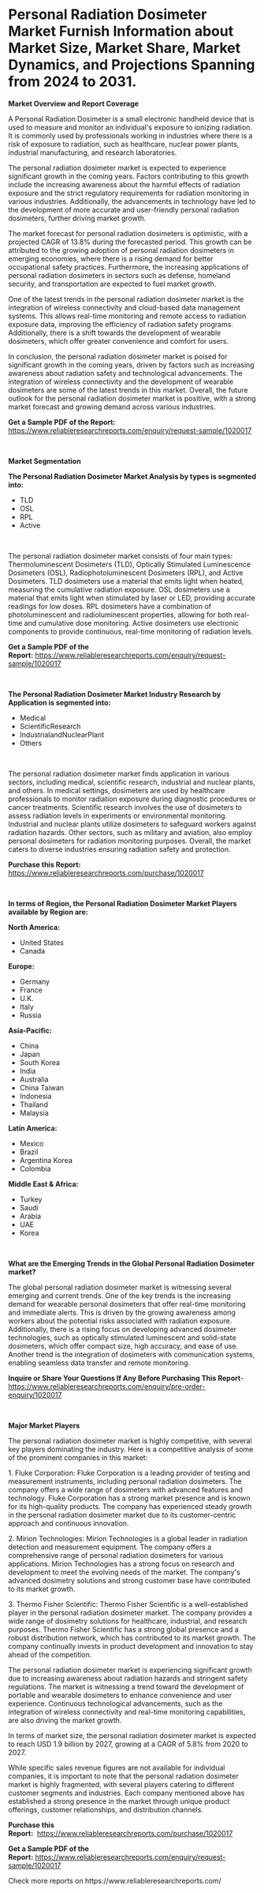 <p><h1>Personal Radiation Dosimeter Market Furnish Information about Market Size, Market Share, Market Dynamics, and Projections Spanning from 2024 to 2031.</h1></p><p><strong>Market Overview and Report Coverage</strong></p>
<p><p>A Personal Radiation Dosimeter is a small electronic handheld device that is used to measure and monitor an individual's exposure to ionizing radiation. It is commonly used by professionals working in industries where there is a risk of exposure to radiation, such as healthcare, nuclear power plants, industrial manufacturing, and research laboratories. </p><p>The personal radiation dosimeter market is expected to experience significant growth in the coming years. Factors contributing to this growth include the increasing awareness about the harmful effects of radiation exposure and the strict regulatory requirements for radiation monitoring in various industries. Additionally, the advancements in technology have led to the development of more accurate and user-friendly personal radiation dosimeters, further driving market growth.</p><p>The market forecast for personal radiation dosimeters is optimistic, with a projected CAGR of 13.8% during the forecasted period. This growth can be attributed to the growing adoption of personal radiation dosimeters in emerging economies, where there is a rising demand for better occupational safety practices. Furthermore, the increasing applications of personal radiation dosimeters in sectors such as defense, homeland security, and transportation are expected to fuel market growth.</p><p>One of the latest trends in the personal radiation dosimeter market is the integration of wireless connectivity and cloud-based data management systems. This allows real-time monitoring and remote access to radiation exposure data, improving the efficiency of radiation safety programs. Additionally, there is a shift towards the development of wearable dosimeters, which offer greater convenience and comfort for users.</p><p>In conclusion, the personal radiation dosimeter market is poised for significant growth in the coming years, driven by factors such as increasing awareness about radiation safety and technological advancements. The integration of wireless connectivity and the development of wearable dosimeters are some of the latest trends in this market. Overall, the future outlook for the personal radiation dosimeter market is positive, with a strong market forecast and growing demand across various industries.</p></p>
<p><strong>Get a Sample PDF of the Report:</strong> <a href="https://www.reliableresearchreports.com/enquiry/request-sample/1020017">https://www.reliableresearchreports.com/enquiry/request-sample/1020017</a></p>
<p>&nbsp;</p>
<p><strong>Market Segmentation</strong></p>
<p><strong>The Personal Radiation Dosimeter Market Analysis by types is segmented into:</strong></p>
<p><ul><li>TLD</li><li>OSL</li><li>RPL</li><li>Active</li></ul></p>
<p>&nbsp;</p>
<p><p>The personal radiation dosimeter market consists of four main types: Thermoluminescent Dosimeters (TLD), Optically Stimulated Luminescence Dosimeters (OSL), Radiophotoluminescent Dosimeters (RPL), and Active Dosimeters. TLD dosimeters use a material that emits light when heated, measuring the cumulative radiation exposure. OSL dosimeters use a material that emits light when stimulated by laser or LED, providing accurate readings for low doses. RPL dosimeters have a combination of photoluminescent and radioluminescent properties, allowing for both real-time and cumulative dose monitoring. Active dosimeters use electronic components to provide continuous, real-time monitoring of radiation levels.</p></p>
<p><strong>Get a Sample PDF of the Report:</strong>&nbsp;<a href="https://www.reliableresearchreports.com/enquiry/request-sample/1020017">https://www.reliableresearchreports.com/enquiry/request-sample/1020017</a></p>
<p>&nbsp;</p>
<p><strong>The Personal Radiation Dosimeter Market Industry Research by Application is segmented into:</strong></p>
<p><ul><li>Medical</li><li>ScientificResearch</li><li>IndustrialandNuclearPlant</li><li>Others</li></ul></p>
<p>&nbsp;</p>
<p><p>The personal radiation dosimeter market finds application in various sectors, including medical, scientific research, industrial and nuclear plants, and others. In medical settings, dosimeters are used by healthcare professionals to monitor radiation exposure during diagnostic procedures or cancer treatments. Scientific research involves the use of dosimeters to assess radiation levels in experiments or environmental monitoring. Industrial and nuclear plants utilize dosimeters to safeguard workers against radiation hazards. Other sectors, such as military and aviation, also employ personal dosimeters for radiation monitoring purposes. Overall, the market caters to diverse industries ensuring radiation safety and protection.</p></p>
<p><strong>Purchase this Report:</strong>&nbsp; <a href="https://www.reliableresearchreports.com/purchase/1020017">https://www.reliableresearchreports.com/purchase/1020017</a></p>
<p>&nbsp;</p>
<p><strong>In terms of Region, the Personal Radiation Dosimeter Market Players available by Region are:</strong></p>
<p>
    <p> <strong> North America: </strong>
        <ul>
            <li>United States</li>
            <li>Canada</li>
        </ul>
        </p> 
    <p> <strong> Europe: </strong>
        <ul>
            <li>Germany</li>
            <li>France</li>
            <li>U.K.</li>
            <li>Italy</li>
            <li>Russia</li>
        </ul>
        </p> 
    <p> <strong> Asia-Pacific: </strong>
        <ul>
            <li>China</li>
            <li>Japan</li>
            <li>South Korea</li>
            <li>India</li>
            <li>Australia</li>
            <li>China Taiwan</li>
            <li>Indonesia</li>
            <li>Thailand</li>
            <li>Malaysia</li>
        </ul>
        </p> 
    <p> <strong> Latin America: </strong>
        <ul>
            <li>Mexico</li>
            <li>Brazil</li>
            <li>Argentina Korea</li>
            <li>Colombia</li>
        </ul>
        </p> 
    <p> <strong> Middle East & Africa: </strong>
        <ul>
            <li>Turkey</li>
            <li>Saudi</li>
            <li>Arabia</li>
            <li>UAE</li>
            <li>Korea</li>
        </ul>
    </p>
    </p>
<p>&nbsp;</p>
<p><strong>What are the Emerging Trends in the Global Personal Radiation Dosimeter market?</strong></p>
<p><p>The global personal radiation dosimeter market is witnessing several emerging and current trends. One of the key trends is the increasing demand for wearable personal dosimeters that offer real-time monitoring and immediate alerts. This is driven by the growing awareness among workers about the potential risks associated with radiation exposure. Additionally, there is a rising focus on developing advanced dosimeter technologies, such as optically stimulated luminescent and solid-state dosimeters, which offer compact size, high accuracy, and ease of use. Another trend is the integration of dosimeters with communication systems, enabling seamless data transfer and remote monitoring.</p></p>
<p><strong>Inquire or Share Your Questions If Any Before Purchasing This Report</strong>- <a href="https://www.reliableresearchreports.com/enquiry/pre-order-enquiry/1020017">https://www.reliableresearchreports.com/enquiry/pre-order-enquiry/1020017</a></p>
<p>&nbsp;</p>
<p><strong>Major Market Players</strong></p>
<p><p>The personal radiation dosimeter market is highly competitive, with several key players dominating the industry. Here is a competitive analysis of some of the prominent companies in this market:</p><p>1. Fluke Corporation: Fluke Corporation is a leading provider of testing and measurement instruments, including personal radiation dosimeters. The company offers a wide range of dosimeters with advanced features and technology. Fluke Corporation has a strong market presence and is known for its high-quality products. The company has experienced steady growth in the personal radiation dosimeter market due to its customer-centric approach and continuous innovation.</p><p>2. Mirion Technologies: Mirion Technologies is a global leader in radiation detection and measurement equipment. The company offers a comprehensive range of personal radiation dosimeters for various applications. Mirion Technologies has a strong focus on research and development to meet the evolving needs of the market. The company's advanced dosimetry solutions and strong customer base have contributed to its market growth.</p><p>3. Thermo Fisher Scientific: Thermo Fisher Scientific is a well-established player in the personal radiation dosimeter market. The company provides a wide range of dosimetry solutions for healthcare, industrial, and research purposes. Thermo Fisher Scientific has a strong global presence and a robust distribution network, which has contributed to its market growth. The company continually invests in product development and innovation to stay ahead of the competition.</p><p>The personal radiation dosimeter market is experiencing significant growth due to increasing awareness about radiation hazards and stringent safety regulations. The market is witnessing a trend toward the development of portable and wearable dosimeters to enhance convenience and user experience. Continuous technological advancements, such as the integration of wireless connectivity and real-time monitoring capabilities, are also driving the market growth.</p><p>In terms of market size, the personal radiation dosimeter market is expected to reach USD 1.9 billion by 2027, growing at a CAGR of 5.8% from 2020 to 2027.</p><p>While specific sales revenue figures are not available for individual companies, it is important to note that the personal radiation dosimeter market is highly fragmented, with several players catering to different customer segments and industries. Each company mentioned above has established a strong presence in the market through unique product offerings, customer relationships, and distribution channels.</p></p>
<p><strong>Purchase this Report:</strong>&nbsp;&nbsp;<a href="https://www.reliableresearchreports.com/purchase/1020017">https://www.reliableresearchreports.com/purchase/1020017</a></p>
<p></p>
<p><strong>Get a Sample PDF of the Report:</strong>&nbsp;<a href="https://www.reliableresearchreports.com/enquiry/request-sample/1020017">https://www.reliableresearchreports.com/enquiry/request-sample/1020017</a></p>
<p>Check more reports on https://www.reliableresearchreports.com/</p>